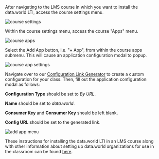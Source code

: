 After navigating to the LMS course in which you want to install the data.world LTI, access the course settings menu.

![course settings]("https://lti.data.world/assets/png/course-settings.png" "Example of Course Settings")

Within the course settings menu, access the course "Apps" menu.

![course apps]("https://lti.data.world/assets/png/course-apps.png" "Example of Course Apps")

Select the Add App button, i.e. "+ App", from within the course apps submenu. This will cause an application configuration modal to popup.

![course app settings]("https://lti.data.world/assets/png/course-app-settings.png" "Example of Course App Settings")

Navigate over to our [Configuration Link Generator](https://lti.data.world/faq#config-link-generator) to create a custom configuration for your class.
Then, fill out the application configuration modal as follows:

**Configuration Type** should be set to *By URL*.

**Name** should be set to *data.world*.

**Consumer Key** and **Consumer Key** should be left blank.

**Config URL** should be set to the generated link.

![add app menu]("https://lti.data.world/assets/png/course-app-settings.png" "Add App Menu")

These instructions for installing the data.world LTI in an LMS course along with other information about setting up data.world organizations for use in the classroom can be found [here](https://lti.data.world/faq).